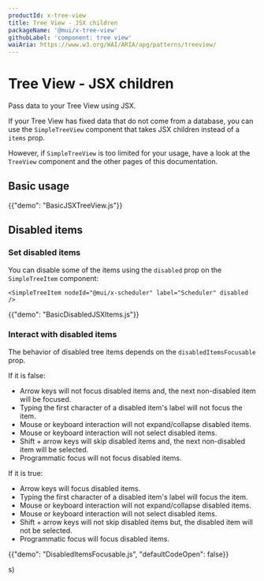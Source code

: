 ```yaml
---
productId: x-tree-view
title: Tree View - JSX children
packageName: '@mui/x-tree-view'
githubLabel: 'component: tree view'
waiAria: https://www.w3.org/WAI/ARIA/apg/patterns/treeview/
---
```


# Tree View - JSX children

<p class="description">Pass data to your Tree View using JSX.</p>

If your Tree View has fixed data that do not come from a database, you can use the `SimpleTreeView` component that takes JSX children instead of a `items` prop.

However, if `SimpleTreeView` is too limited for your usage, have a look at the `TreeView` component and the other pages of this documentation.

## Basic usage

{{"demo": "BasicJSXTreeView.js"}}

## Disabled items

### Set disabled items

You can disable some of the items using the `disabled` prop on the `SimpleTreeItem` component:

```tsx
<SimpleTreeItem nodeId="@mui/x-scheduler" label="Scheduler" disabled />
```

{{"demo": "BasicDisabledJSXItems.js"}}

### Interact with disabled items

The behavior of disabled tree items depends on the `disabledItemsFocusable` prop.

If it is false:

- Arrow keys will not focus disabled items and, the next non-disabled item will be focused.
- Typing the first character of a disabled item's label will not focus the item.
- Mouse or keyboard interaction will not expand/collapse disabled items.
- Mouse or keyboard interaction will not select disabled items.
- Shift + arrow keys will skip disabled items and, the next non-disabled item will be selected.
- Programmatic focus will not focus disabled items.

If it is true:

- Arrow keys will focus disabled items.
- Typing the first character of a disabled item's label will focus the item.
- Mouse or keyboard interaction will not expand/collapse disabled items.
- Mouse or keyboard interaction will not select disabled items.
- Shift + arrow keys will not skip disabled items but, the disabled item will not be selected.
- Programmatic focus will focus disabled items.

{{"demo": "DisabledItemsFocusable.js", "defaultCodeOpen": false}}

s)
